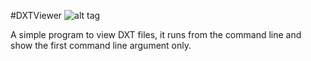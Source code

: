 #DXTViewer
![alt tag](http://nccastaff.bournemouth.ac.uk/jmacey/GraphicsLib/Demos/DXTViewer.png)

A simple program to view DXT files, it runs from the command line and show the first command line argument only.